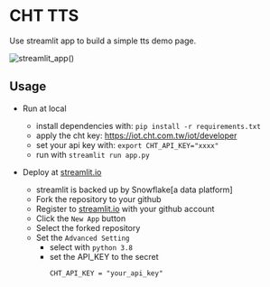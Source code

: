 # CHT TTS

Use streamlit app to build a simple tts demo page.

![streamlit_app]()()

## Usage

- Run at local

  - install dependencies with: `pip install -r requirements.txt`
  - apply the cht key: https://iot.cht.com.tw/iot/developer
  - set your api key with: `export CHT_API_KEY="xxxx"`
  - run with `streamlit run app.py`
- Deploy at [streamlit.io](https://streamlit.io/)

  - streamlit is backed up by Snowflake[a data platform]
  - Fork the repository to your github
  - Register to [streamlit.io](https://streamlit.io/) with your github account
  - Click the `New App`  button
  - Select  the forked repository
  - Set the `Advanced Setting`
    - select with `python 3.8`
    - set the API_KEY to the secret
      ```
      CHT_API_KEY = "your_api_key"
      ```
